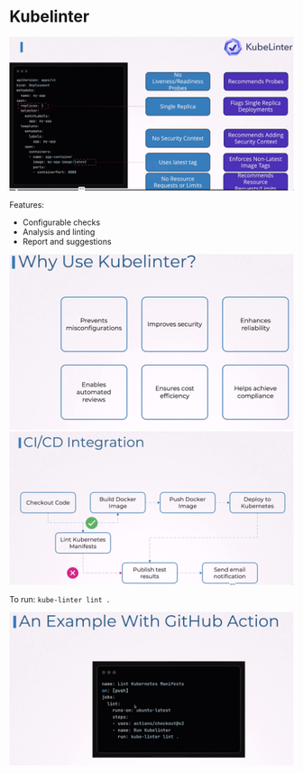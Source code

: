 # Kubelinter

![](../images/28_kubelinter_1.png)

Features:
* Configurable checks
* Analysis and linting
* Report and suggestions

![](../images/28_kubelinter_2.png)
![](../images/28_kubelinter_3.png)

To run: ```kube-linter lint .```

![](../images/28_kubelinter_4.png)